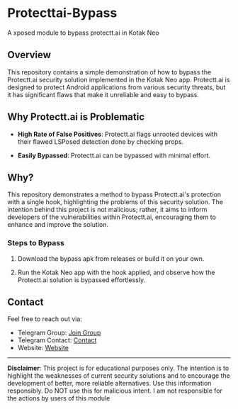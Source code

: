 # Protecttai-Bypass
A xposed module to bypass protectt.ai in Kotak Neo

## Overview

This repository contains a simple demonstration of how to bypass the Protectt.ai security solution implemented in the Kotak Neo app. Protectt.ai is designed to protect Android applications from various security threats, but it has significant flaws that make it unreliable and easy to bypass.

## Why Protectt.ai is Problematic

- **High Rate of False Positives**: Protectt.ai flags unrooted devices with their flawed LSPosed detection done by checking props.

- **Easily Bypassed**: Protectt.ai can be bypassed with minimal effort.

## Why?
This repository demonstrates a method to bypass Protectt.ai's protection with a single hook, highlighting the problems of this security solution. 
The intention behind this project is not malicious; rather, it aims to inform developers of the vulnerabilities within Protectt.ai, encouraging them to enhance and improve the solution.

### Steps to Bypass

1. Download the bypass apk from releases or build it on your own.

2. Run the Kotak Neo app with the hook applied, and observe how the Protectt.ai solution is bypassed effortlessly.

## Contact
Feel free to reach out via:
- Telegram Group: [Join Group](https://t.me/reveny1)
- Telegram Contact: [Contact](https://t.me/revenyy)
- Website: [Website](https://reveny.me/contact)

---

**Disclaimer**: This project is for educational purposes only. The intention is to highlight the weaknesses of current security solutions and to encourage the development of better, more reliable alternatives. Use this information responsibly. Do NOT use this for malicious intent. I am not responsible for the actions by users of this module
